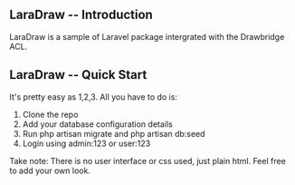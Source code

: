 ## LaraDraw -- Introduction

LaraDraw is a sample of Laravel package intergrated with the Drawbridge ACL.


## LaraDraw -- Quick Start
It's pretty easy as 1,2,3. All you have to do is:
1. Clone the repo
2. Add your database configuration details
3. Run php artisan migrate and php artisan db:seed
4. Login using admin:123 or user:123

Take note: There is no user interface or css used, just plain html. Feel free to add your own look.
